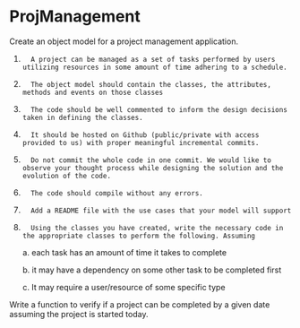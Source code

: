 # ProjManagement
Create an object model for a project management application. 

1.       A project can be managed as a set of tasks performed by users utilizing resources in some amount of time adhering to a schedule. 

2.       The object model should contain the classes, the attributes, methods and events on those classes 

3.       The code should be well commented to inform the design decisions taken in defining the classes. 

4.       It should be hosted on Github (public/private with access provided to us) with proper meaningful incremental commits.  

5.       Do not commit the whole code in one commit. We would like to observe your thought process while designing the solution and the evolution of the code. 

6.       The code should compile without any errors. 

7.       Add a README file with the use cases that your model will support 

8.       Using the classes you have created, write the necessary code in the appropriate classes to perform the following. Assuming 

    a.       each task has an amount of time it takes to complete 

    b.       it may have a dependency on some other task to be completed first 

    c.       It may require a user/resource of some specific type 

Write a function to verify if a project can be completed by a given date assuming the project is started today. 

